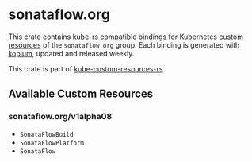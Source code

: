 <!--
SPDX-FileCopyrightText: The kube-custom-resources-rs Authors
SPDX-License-Identifier: 0BSD
 -->

# sonataflow.org

This crate contains [kube-rs](https://kube.rs/) compatible bindings for Kubernetes [custom resources](https://kubernetes.io/docs/tasks/extend-kubernetes/custom-resources/custom-resource-definitions/) of the `sonataflow.org` group. Each binding is generated with [kopium](https://github.com/kube-rs/kopium), updated and released weekly.

This crate is part of [kube-custom-resources-rs](https://github.com/metio/kube-custom-resources-rs).

## Available Custom Resources

### sonataflow.org/v1alpha08
- `SonataFlowBuild`
- `SonataFlowPlatform`
- `SonataFlow`
